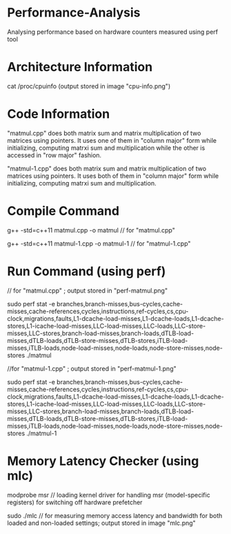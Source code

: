 # Performance-Analysis
Analysing performance based on hardware counters measured using perf tool

# Architecture Information
cat /proc/cpuinfo (output stored in image "cpu-info.png")

# Code Information
"matmul.cpp" does both matrix sum and matrix multiplication of two matrices using pointers. It uses one of them in "column major" form while initializing, computing matrxi sum and multiplication while the other is accessed in "row major" fashion. <br/>

"matmul-1.cpp" does both matrix sum and matrix multiplication of two matrices using pointers. It uses both of them in "column major" form while initializing, computing matrxi sum and multiplication.

# Compile Command
g++ -std=c++11 matmul.cpp -o matmul      // for "matmul.cpp" <br/>

g++ -std=c++11 matmul-1.cpp -o matmul-1  // for "matmul-1.cpp" <br/>


# Run Command (using perf)
// for "matmul.cpp" ; output stored in "perf-matmul.png" <br/>

sudo perf stat -e branches,branch-misses,bus-cycles,cache-misses,cache-references,cycles,instructions,ref-cycles,cs,cpu-clock,migrations,faults,L1-dcache-load-misses,L1-dcache-loads,L1-dcache-stores,L1-icache-load-misses,LLC-load-misses,LLC-loads,LLC-store-misses,LLC-stores,branch-load-misses,branch-loads,dTLB-load-misses,dTLB-loads,dTLB-store-misses,dTLB-stores,iTLB-load-misses,iTLB-loads,node-load-misses,node-loads,node-store-misses,node-stores ./matmul  <br/>


//for "matmul-1.cpp" ; output stored in "perf-matmul-1.png" <br/>

sudo perf stat -e branches,branch-misses,bus-cycles,cache-misses,cache-references,cycles,instructions,ref-cycles,cs,cpu-clock,migrations,faults,L1-dcache-load-misses,L1-dcache-loads,L1-dcache-stores,L1-icache-load-misses,LLC-load-misses,LLC-loads,LLC-store-misses,LLC-stores,branch-load-misses,branch-loads,dTLB-load-misses,dTLB-loads,dTLB-store-misses,dTLB-stores,iTLB-load-misses,iTLB-loads,node-load-misses,node-loads,node-store-misses,node-stores ./matmul-1 <br/>


# Memory Latency Checker (using mlc) 
modprobe msr // loading kernel driver for handling msr (model-specific registers) for switching off hardware prefetcher <br/>

sudo ./mlc // for measuring memory access latency and bandwidth for both loaded and non-loaded settings; output stored in image "mlc.png"


